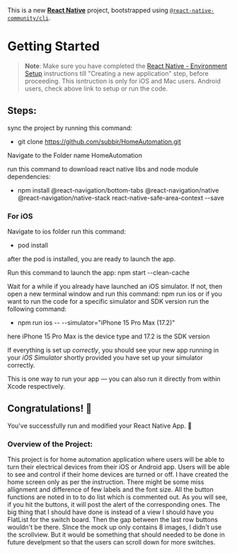This is a new [**React Native**](https://reactnative.dev) project, bootstrapped using [`@react-native-community/cli`](https://github.com/react-native-community/cli).

# Getting Started

>**Note**: Make sure you have completed the [React Native - Environment Setup](https://reactnative.dev/docs/environment-setup) instructions till "Creating a new application" step, before proceeding.
> This isntruction is only for iOS and Mac users. Android users, check above link to setup or run the code.

## Steps: 

sync the project by running this command:
- git clone https://github.com/subbir/HomeAutomation.git
  
Navigate to the Folder name HomeAutomation

run this command to download react native libs and node module dependencies:
- npm install @react-navigation/bottom-tabs @react-navigation/native @react-navigation/native-stack react-native-safe-area-context --save


### For iOS

Navigate to ios folder
run this command: 
- pod install
  
after the pod is installed, you are ready to launch the app.

Run this command to launch the app:
npm start --clean-cache

Wait for a while if you already have launched an iOS simulator. If not, then open a new terminal window and run this command:
npm run ios
or if you want to run the code for a specific simulator and SDK version run the following command:
- npm run ios -- --simulator="iPhone 15 Pro Max (17.2)"
  
here iPhone 15 Pro Max is the device type and 17.2 is the SDK version


If everything is set up _correctly_, you should see your new app running in your _iOS Simulator_ shortly provided you have set up your simulator correctly.

This is one way to run your app — you can also run it directly from within Xcode respectively.


## Congratulations! :tada:

You've successfully run and modified your React Native App. :partying_face:

### Overview of the Project:

This project is for home automation application where users will be able to turn their electrical devices from their iOS or Android app. Users will be able to see and control if their home devices are turned or off. I have created the home screen only as per the instruction. There might be some miss allignment and difference of few labels and the font size. All the button functions are noted in to to do list which is commented out. As you will see, if you hit the buttons, it will post the alert of the corresponding ones. The big thing that I should have done is instead of a view I should have you FlatList for the switch board. Then the gap between the last row buttons wouldn't be there. SInce the mock up only contains 8 images, I didn't use the scrollview. But it would be something that should needed to be done in future develpment so that the users can scroll down for more switches.
